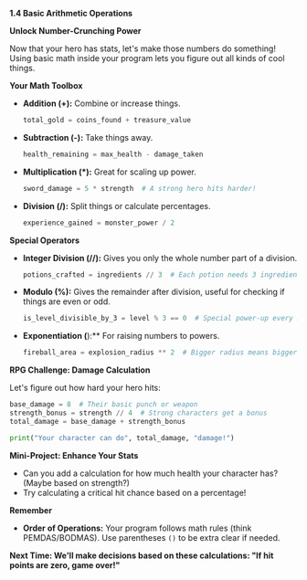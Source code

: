**1.4  Basic Arithmetic Operations**

**Unlock Number-Crunching Power**

Now that your hero has stats, let's make those numbers do something! Using basic math inside your program lets you figure out all kinds of cool things.

**Your Math Toolbox**

* **Addition (+):**  Combine or increase things.
    ```python 
    total_gold = coins_found + treasure_value 
    ``` 
* **Subtraction (-):**  Take things away.
    ```python
    health_remaining = max_health - damage_taken 
    ```
* **Multiplication (*):**  Great for scaling up power.
    ```python
    sword_damage = 5 * strength  # A strong hero hits harder!
    ```
* **Division (/):**  Split things or calculate percentages.
    ```python
    experience_gained = monster_power / 2  
    ```

**Special Operators**

* **Integer Division (//):** Gives you only the whole number part of a division. 
    ```python
    potions_crafted = ingredients // 3  # Each potion needs 3 ingredients
    ```
* **Modulo (%):** Gives the remainder after division,  useful for checking if things are even or odd.
    ```python
    is_level_divisible_by_3 = level % 3 == 0  # Special power-up every 3 levels?
    ```
* **Exponentiation (**):** For raising numbers to powers. 
    ```python
    fireball_area = explosion_radius ** 2  # Bigger radius means bigger boom!
    ```

**RPG Challenge: Damage Calculation**

Let's figure out how hard your hero hits:

```python
base_damage = 8  # Their basic punch or weapon 
strength_bonus = strength // 4  # Strong characters get a bonus 
total_damage = base_damage + strength_bonus

print("Your character can do", total_damage, "damage!")
```

**Mini-Project: Enhance Your Stats**

*  Can you add a calculation for how much health your character has? (Maybe based on strength?)
*  Try calculating a critical hit chance based on a percentage!

**Remember**

*  **Order of Operations:** Your program follows math rules (think PEMDAS/BODMAS). Use parentheses `()` to be extra clear if needed.

**Next Time: We'll make decisions based on these calculations: "If hit points are zero, game over!"**
